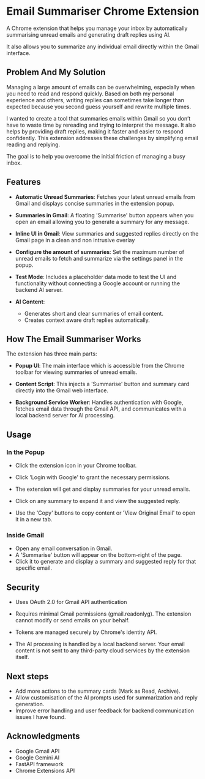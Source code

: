 # Email Summariser Chrome Extension

A Chrome extension that helps you manage your inbox by automatically summarising unread emails and generating draft replies using AI.

It also allows you to summarize any individual email directly within the Gmail interface.

## Problem And My Solution
Managing a large amount of emails can be overwhelming, especially when you need to read and respond quickly. Based on both my personal experience and others, writing replies can sometimes take longer than expected because you second guess yourself and rewrite multiple times. 

I wanted to create a tool that summaries emails within Gmail so you don’t have to waste time by rereading and trying to interpret the message. It also helps by providing draft replies, making it faster and easier to respond confidently. This extension addresses these challenges by simplifying email reading and replying.

The goal is to help you overcome the initial friction of managing a busy inbox.

## Features

- **Automatic Unread Summaries**: Fetches your latest unread emails from Gmail and displays concise summaries in the extension popup.

- **Summaries in Gmail**: A floating 'Summarise' button appears when you open an email allowing you to generate a summary for any message.

- **Inline UI in Gmail**: View summaries and suggested replies directly on the Gmail page in a clean and non intrusive overlay
- **Configure the amount of summaries**: Set the maximum number of unread emails to fetch and summarize via the settings panel in the popup.

- **Test Mode**: Includes a placeholder data mode to test the UI and functionality without connecting a Google account or running the backend AI server.

- **AI Content**:
    - Generates short and clear summaries of email content.
    - Creates context aware draft replies automatically.

## How The Email Summariser Works

The extension has three main parts:
- **Popup UI**: The main interface which is accessible from the Chrome toolbar for viewing summaries of unread emails.

- **Content Script**: This injects a 'Summarise' button and summary card directly into the Gmail web interface.

- **Background Service Worker**: Handles authentication with Google, fetches email data through the Gmail API, and communicates with a local backend server for AI processing.

## Usage

### In the Popup
- Click the extension icon in your Chrome toolbar.

- Click 'Login with Google' to grant the necessary permissions.

- The extension will get and display summaries for your unread emails.

- Click on any summary to expand it and view the suggested reply.

- Use the 'Copy' buttons to copy content or 'View Original Email' to open it in a new tab.

### Inside Gmail
- Open any email conversation in Gmail.
- A 'Summarise' button will appear on the bottom-right of the page.
- Click it to generate and display a summary and suggested reply for that specific email.

## Security
- Uses OAuth 2.0 for Gmail API authentication

- Requires minimal Gmail permissions (gmail.readonlyg). The extension cannot modify or send emails on your behalf.

- Tokens are managed securely by Chrome's identity API.

- The AI processing is handled by a local backend server. Your email content is not sent to any third-party cloud services by the extension itself.

## Next steps
- Add more actions to the summary cards (Mark as Read, Archive).
- Allow customisation of the AI prompts used for summarization and reply generation.
- Improve error handling and user feedback for backend communication issues I have found.

## Acknowledgments
- Google Gmail API
- Google Gemini AI
- FastAPI framework
- Chrome Extensions API